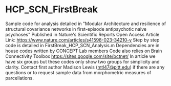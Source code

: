 # HCP_SCN_FirstBreak
Sample code for analysis detailed in "Modular Architecture and resilience of structural covariance networks in first-episode antipsychotic naive psychoses" 
Published in Nature's Scientific Reports Open Access Article Link: https://www.nature.com/articles/s41598-023-34210-y
Step by step code is detailed in FirstBreak_HCP_SCN_Analysis.m 
Dependencies are in house codes written by CONCEPT Lab members 
Code also relies on Brain Connectivity Toolbox https://sites.google.com/site/bctnet/
In article we have six groups but these codes only show two groups for simplicity and clarity. 
Contact first author Madison Lewis (mtl47@pitt.edu) if there are any questions or to request sample data from morphometric measures of parcellations.
